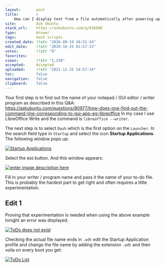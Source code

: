 ```yaml
---
layout:       post
title:        >
    How can I display text from a file automatically after powering up my computer, in text editor or terminal?
site:         Ask Ubuntu
stack_url:    https://askubuntu.com/q/826898
type:         Answer
tags:         bash scripts
created_date: !!str "2016-09-19 10:51:34"
edit_date:    !!str "2019-10-25 01:57:15"
votes:        !!str "8"
favorites:    
views:        !!str "1,230"
accepted:     Accepted
uploaded:     !!str "2021-12-31 14:57:34"
toc:          false
navigation:   false
clipboard:    false
---
```


Your first step is to find out the name of your notepad / GUI editor / writer program as described in this Q&A: https://askubuntu.com/questions/80977/how-does-one-find-out-the-command-line-corresponding-to-gui-app-eg-libreoffice In my case I use LibreOffice Write and the command is `libreoffice --writer`.

The next step is to select `Dash` which is the first option on the `Launcher`. In the search field type in `Startup` and select the icon **Startup Applications**. The following window pops up: 

[![Startup Applications][1]][1]

Select the `Add` button. And this window appears:

[![enter image description here][2]][2]

Fill in your writer / program name and pass it the name of your to-do file. This is probably the hardest part to get right and often requires a little experimentation.

## Edit 1


Proving that experimentation is needed when using the above example tonight an error was displayed:

[![ToDo does not exist][3]][3]

Checking the actual file name ends in `.odt` edit the Startup Application profile and change the file name by adding the extension `.odt` and then voila on every boot you get:

[![ToDo List][4]][4]


  [1]: http://i.stack.imgur.com/zseqym.png
  [2]: http://i.stack.imgur.com/KBcwhm.png
  [3]: http://i.stack.imgur.com/ScnJam.png
  [4]: http://i.stack.imgur.com/4OaV6l.png
